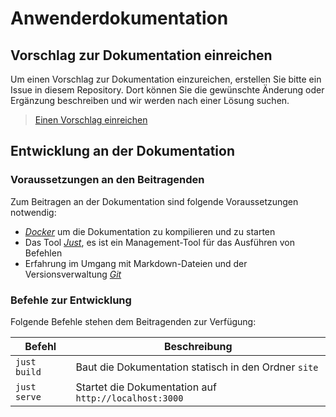 # Anwenderdokumentation

## Vorschlag zur Dokumentation einreichen

Um einen Vorschlag zur Dokumentation einzureichen, erstellen Sie bitte ein Issue in diesem Repository. 
Dort können Sie die gewünschte Änderung oder Ergänzung beschreiben und wir werden nach einer Lösung suchen.

> [Einen Vorschlag einreichen](https://github.com/Streckenkunde/Anwenderdokumentation/issues/new/choose)

## Entwicklung an der Dokumentation

### Voraussetzungen an den Beitragenden

Zum Beitragen an der Dokumentation sind folgende Voraussetzungen notwendig:

- *[Docker](https://docs.docker.com/get-docker)* um die Dokumentation zu kompilieren und zu starten
- Das Tool *[Just](https://just.systems)*, es ist ein Management-Tool für das Ausführen von Befehlen
- Erfahrung im Umgang mit Markdown-Dateien und der Versionsverwaltung *[Git](https://git-scm.com)*

### Befehle zur Entwicklung

Folgende Befehle stehen dem Beitragenden zur Verfügung:

| Befehl       | Beschreibung                                          |
|--------------|-------------------------------------------------------|
| `just build` | Baut die Dokumentation statisch in den Ordner `site`  |
| `just serve` | Startet die Dokumentation auf `http://localhost:3000` |


